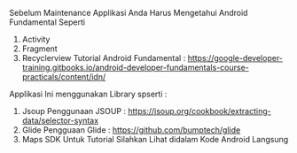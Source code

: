 Sebelum Maintenance Applikasi Anda Harus Mengetahui Android Fundamental Seperti 
  1. Activity
  2. Fragment
  3. Recyclerview
  Tutorial Android Fundamental : https://google-developer-training.gitbooks.io/android-developer-fundamentals-course-practicals/content/idn/


Applikasi Ini menggunakan Library spserti :
  1. Jsoup
      Penggunaan JSOUP : https://jsoup.org/cookbook/extracting-data/selector-syntax
  2. Glide
      Pengguaan Glide : https://github.com/bumptech/glide
  3. Maps SDK
Untuk Tutorial Silahkan Lihat didalam Kode Android Langsung
